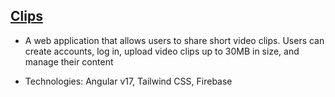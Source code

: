 ## [Clips](https://clips-flame.vercel.app/)

- A web application that allows users to share short video clips. Users can create accounts, log in, upload video clips up to 30MB in size, and manage their content

- Technologies: Angular v17, Tailwind CSS, Firebase
